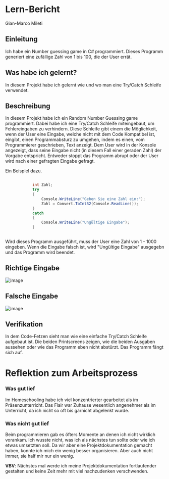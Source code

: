 # Lern-Bericht
Gian-Marco Mileti

## Einleitung

Ich habe ein Number guessing game in C# programmiert. Dieses Programm generiert eine zufällige Zahl von 1 bis 100, die der User errät.

## Was habe ich gelernt?

In diesem Projekt habe ich gelernt wie und wo man eine Try/Catch Schleife verwendet.

## Beschreibung

In diesem Projekt habe ich ein Random Number Guessing game programmiert. Dabei habe ich eine Try/Catch Schleife miteingebaut, um Fehlereingaben zu verhindern.
Diese Schleife gibt einem die Möglichkeit, wenn der User eine Eingabe, welche nicht mit dem Code Kompatibel ist, eingibt, einen Programmabsturz zu umgehen, indem es einen, vom Programmierer geschrieben, Text anzeigt.
Dem User wird in der Konsole angezeigt, dass seine Eingabe nicht (in diesem Fall einer geraden Zahl) der Vorgabe entspricht. Entweder stoppt das Programm abrupt oder der User wird nach einer gefragten Eingabe gefragt.


Ein Beispiel dazu.

```csharp
        
            int Zahl;
            try
            {
                Console.WriteLine("Geben Sie eine Zahl ein:");
                Zahl = Convert.ToInt32(Console.ReadLine());
            }
            catch
            {
                Console.WriteLine("Ungültige Eingabe");
            }
           
```

Wird dieses Programm ausgeführt, muss der User eine Zahl von 1 - 1000 eingeben.
Wenn die Eingabe falsch ist, wird "Ungültige Eingabe" ausgegebn und das Programm wird beendet.


## Richtige Eingabe

![image](https://user-images.githubusercontent.com/111044245/191698842-cc241187-ceca-4081-8ee9-e6adcc6dc386.png)

## Falsche Eingabe

![image](https://user-images.githubusercontent.com/111044245/191698989-e5f9747f-feba-4e93-9e7e-832a32bb1a83.png)



## Verifikation

In dem Code-Fetzen sieht man wie eine einfache Try/Catch Schleife aufgebaut ist. 
Die beiden Printscreens zeigen, wie die beiden Ausgaben aussehen oder wie das Programm eben nicht abstürzt. Das Programm fängt sich auf.

# Reflektion zum Arbeitsprozess

### Was gut lief

Im Homeschooling habe ich viel konzentrierter gearbeitet als im Präsenzunterricht. Das Flair war Zuhause wesentlich angenehmer als im Unterricht, da ich nicht so oft bis garnicht abgelenkt wurde.


### Was nicht gut lief

Beim programmieren gab es öfters Momente an denen ich nicht wirklich vorankam. Ich wusste nicht, was ich als nächstes tun sollte oder wie ich etwas umsetzten soll.
Da wir aber eine Projektdokumentation gemacht haben, konnte ich mich ein wenig besser organisieren. Aber auch nicht immer, sie half mir nur ein wenig.


**VBV**: Nächstes mal werde ich meine Projektdokumentation fortlaufender gestalten und keine Zeit mehr mit viel nachzudenken verschwenden.
